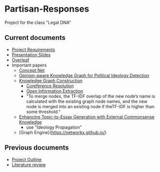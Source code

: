 # Partisan-Responses
Project for the class "Legal DNA"
## Current documents
- [Project Requirements](https://docs.google.com/document/d/1oli_He_bl7CpDNeu28eJwPZsJZV_k54V2JeaPlcVBsA/edit)
- [Presentation Slides](https://onedrive.live.com/view.aspx?resid=21EE5321D6A4986A!361&ithint=file%2cpptx&authkey=!AAn1lkz6gSD4Ir8)
- [Overleaf](https://www.overleaf.com/5123236762bxkmsnvkdqpz)
- Important papers
  - [Concept Net](https://github.com/commonsense/conceptnet5/wiki)
  - [Opinion-aware Knowledge Graph for Political Ideology Detection](https://www.ijcai.org/Proceedings/2017/0510.pdf)
  - [Knowledge Graph Construction](https://hal.archives-ouvertes.fr/hal-02277063/document)
      - [Coreference Resolution](https://github.com/huggingface/neuralcoref)
      - [Open Information Extraction](https://demo.allennlp.org/open-information-extraction)
      - "To merge nodes, the TF-IDF overlap of the new node’s name is calculated with the existing graph node names, and the new node is merged into an existing node if theTF-IDF  is  higher  than  some  threshold."
   - [Enhancing Topic-to-Essay Generation with External Commonsense
Knowledge](https://www.aclweb.org/anthology/P19-1193.pdf)
      - use "Ideology Propagation"
   - [Graph Engine}(https://networkx.github.io/)
    
## Previous documents
- [Project Outline](https://www.overleaf.com/project/5eabebaef0d47900012253bd)
- [Literature review](https://docs.google.com/document/d/1O67hMCx_QVKqwtD37Z5VG0HoG6dzGNdqi_v0SSvpgok/edit)
